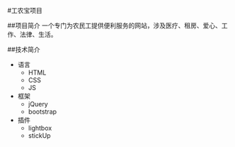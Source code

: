 #工农宝项目

##项目简介
一个专门为农民工提供便利服务的网站，涉及医疗、租房、爱心、工作、法律、生活。

##技术简介
- 语言
    + HTML
    + CSS
    + JS
- 框架
    + jQuery
    + bootstrap
- 插件
    + lightbox
    + stickUp
